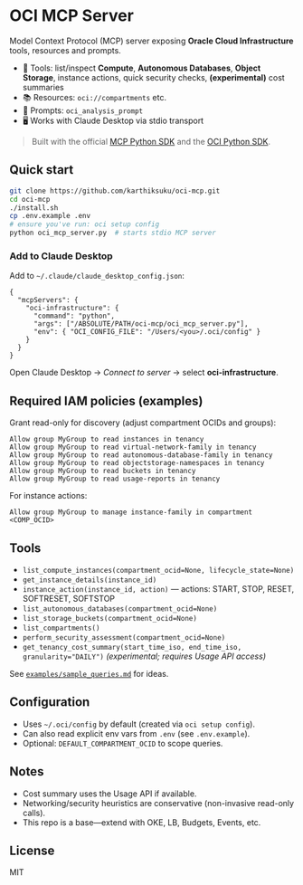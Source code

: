 # OCI MCP Server

Model Context Protocol (MCP) server exposing **Oracle Cloud Infrastructure** tools, resources and prompts.

- 🔧 Tools: list/inspect **Compute**, **Autonomous Databases**, **Object Storage**, instance actions, quick security checks, **(experimental)** cost summaries
- 📚 Resources: `oci://compartments` etc.
- 🧠 Prompts: `oci_analysis_prompt`
- 🖥️ Works with Claude Desktop via stdio transport

> Built with the official [MCP Python SDK](https://modelcontextprotocol.io/quickstart/server) and the [OCI Python SDK](https://oracle-cloud-infrastructure-python-sdk.readthedocs.io).

## Quick start

```bash
git clone https://github.com/karthiksuku/oci-mcp.git
cd oci-mcp
./install.sh
cp .env.example .env
# ensure you've run: oci setup config
python oci_mcp_server.py  # starts stdio MCP server
```

### Add to Claude Desktop

Add to `~/.claude/claude_desktop_config.json`:
```jsonc
{
  "mcpServers": {
    "oci-infrastructure": {
      "command": "python",
      "args": ["/ABSOLUTE/PATH/oci-mcp/oci_mcp_server.py"],
      "env": { "OCI_CONFIG_FILE": "/Users/<you>/.oci/config" }
    }
  }
}
```

Open Claude Desktop → *Connect to server* → select **oci-infrastructure**.

## Required IAM policies (examples)

Grant read-only for discovery (adjust compartment OCIDs and groups):

```
Allow group MyGroup to read instances in tenancy
Allow group MyGroup to read virtual-network-family in tenancy
Allow group MyGroup to read autonomous-database-family in tenancy
Allow group MyGroup to read objectstorage-namespaces in tenancy
Allow group MyGroup to read buckets in tenancy
Allow group MyGroup to read usage-reports in tenancy
```

For instance actions:

```
Allow group MyGroup to manage instance-family in compartment <COMP_OCID>
```

## Tools

- `list_compute_instances(compartment_ocid=None, lifecycle_state=None)`
- `get_instance_details(instance_id)`
- `instance_action(instance_id, action)` — actions: START, STOP, RESET, SOFTRESET, SOFTSTOP
- `list_autonomous_databases(compartment_ocid=None)`
- `list_storage_buckets(compartment_ocid=None)`
- `list_compartments()`
- `perform_security_assessment(compartment_ocid=None)`
- `get_tenancy_cost_summary(start_time_iso, end_time_iso, granularity="DAILY")` *(experimental; requires Usage API access)*

See [`examples/sample_queries.md`](examples/sample_queries.md) for ideas.

## Configuration

- Uses `~/.oci/config` by default (created via `oci setup config`).
- Can also read explicit env vars from `.env` (see `.env.example`).
- Optional: `DEFAULT_COMPARTMENT_OCID` to scope queries.

## Notes

- Cost summary uses the Usage API if available.
- Networking/security heuristics are conservative (non-invasive read-only calls).
- This repo is a base—extend with OKE, LB, Budgets, Events, etc.

## License

MIT
